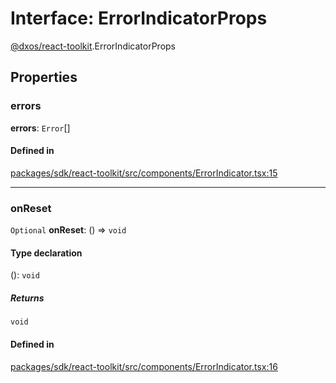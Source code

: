 # Interface: ErrorIndicatorProps

[@dxos/react-toolkit](../modules/dxos_react_toolkit.md).ErrorIndicatorProps

## Properties

### errors

 **errors**: `Error`[]

#### Defined in

[packages/sdk/react-toolkit/src/components/ErrorIndicator.tsx:15](https://github.com/dxos/dxos/blob/main/packages/sdk/react-toolkit/src/components/ErrorIndicator.tsx#L15)

___

### onReset

 `Optional` **onReset**: () => `void`

#### Type declaration

(): `void`

##### Returns

`void`

#### Defined in

[packages/sdk/react-toolkit/src/components/ErrorIndicator.tsx:16](https://github.com/dxos/dxos/blob/main/packages/sdk/react-toolkit/src/components/ErrorIndicator.tsx#L16)
